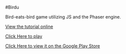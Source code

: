 
#Birdu

Bird-eats-bird game utilizing JS and the Phaser engine.

[View the tutorial online](http://jarlowrey.com/blog/phaser-birdu-1.html)

[Click Here to play](http://jarlowrey.com/Birdu/dist/)

[Click Here to view it on the Google Play Store](https://play.google.com/store/apps/details?id=com.jtronlabs.birdu)
